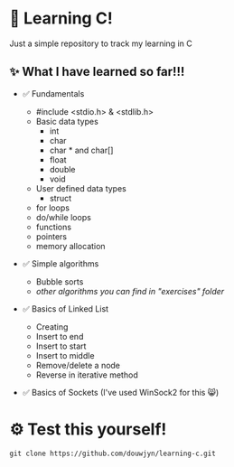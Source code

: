 # 📕 Learning C!

Just a simple repository to track my learning in C

## ✨ What I have learned so far!!!
- ✅ Fundamentals
    - #include <stdio.h> & <stdlib.h>
    - Basic data types
        - int
        - char
        - char * and char[]
        - float
        - double
        - void
    - User defined data types
        - struct
    - for loops
    - do/while loops
    - functions
    - pointers
    - memory allocation
- ✅ Simple algorithms
    - Bubble sorts
    - *other algorithms you can find in "exercises" folder*
- ✅ Basics of Linked List
    - Creating
    - Insert to end
    - Insert to start
    - Insert to middle
    - Remove/delete a node
    - Reverse in iterative method
 
- ✅ Basics of Sockets (I've used WinSock2 for this 😸)

# ⚙️ Test this yourself!
    git clone https://github.com/douwjyn/learning-c.git
